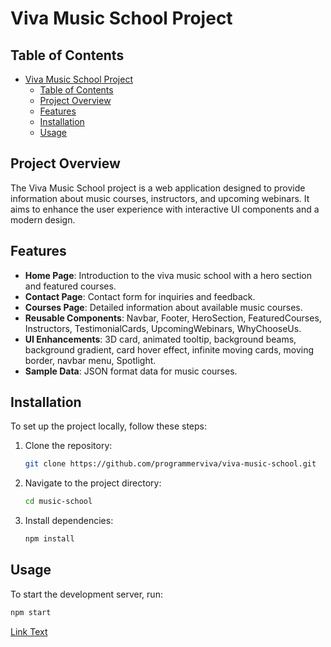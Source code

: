 # Viva Music School Project

## Table of Contents
- [Viva Music School Project](#viva-music-school-project)
  - [Table of Contents](#table-of-contents)
  - [Project Overview](#project-overview)
  - [Features](#features)
  - [Installation](#installation)
  - [Usage](#usage)

## Project Overview
The Viva Music School project is a web application designed to provide information about music courses, instructors, and upcoming webinars. It aims to enhance the user experience with interactive UI components and a modern design.

## Features
- **Home Page**: Introduction to the viva music school with a hero section and featured courses.
- **Contact Page**: Contact form for inquiries and feedback.
- **Courses Page**: Detailed information about available music courses.
- **Reusable Components**: Navbar, Footer, HeroSection, FeaturedCourses, Instructors, TestimonialCards, UpcomingWebinars, WhyChooseUs.
- **UI Enhancements**: 3D card, animated tooltip, background beams, background gradient, card hover effect, infinite moving cards, moving border, navbar menu, Spotlight.
- **Sample Data**: JSON format data for music courses.

## Installation
To set up the project locally, follow these steps:

1. Clone the repository:
    ```sh
    git clone https://github.com/programmerviva/viva-music-school.git
    ```
2. Navigate to the project directory:
    ```sh
    cd music-school
    ```
3. Install dependencies:
    ```sh
    npm install
    ```

## Usage
To start the development server, run:
```sh
npm start
```
[Link Text](https://vms-orpin.vercel.app/)


